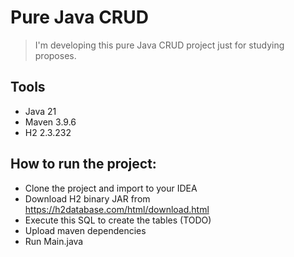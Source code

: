 # Pure Java CRUD
> I'm developing this pure Java CRUD project just for studying proposes.

## Tools
- Java 21
- Maven 3.9.6
- H2 2.3.232

## How to run the project:
- Clone the project and import to your IDEA
- Download H2 binary JAR from https://h2database.com/html/download.html
- Execute this SQL to create the tables (TODO)
- Upload maven dependencies
- Run Main.java